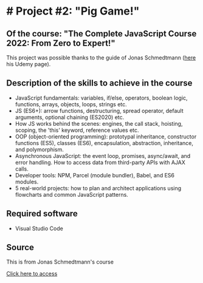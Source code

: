 # # Project #2: "Pig Game!"

## Of the course: "The Complete JavaScript Course 2022: From Zero to Expert!"

This project was possible thanks to the guide of Jonas Schmedtmann ([here](https://www.udemy.com/user/jonasschmedtmann/) his Udemy page).

## Description of the skills to achieve in the course

- JavaScript fundamentals: variables, if/else, operators, boolean logic, functions, arrays, objects, loops, strings etc.
- JS (ES6+): arrow functions, destructuring, spread operator, default arguments, optional chaining (ES2020) etc.
- How JS works behind the scenes: engines, the call stack, hoisting, scoping, the 'this' keyword, reference values etc.
- OOP (object-oriented programming): prototypal inheritance, constructor functions (ES5), classes (ES6), encapsulation, abstraction, inheritance, and polymorphism.
- Asynchronous JavaScript: the event loop, promises, async/await, and error handling. How to access data from third-party APIs with AJAX calls.
- Developer tools: NPM, Parcel (module bundler), Babel, and ES6 modules.
- 5 real-world projects: how to plan and architect applications using flowcharts and common JavaScript patterns.

## Required software

- Visual Studio Code

## Source

This is from Jonas Schmedtmann's course

[Click here to access](https://www.udemy.com/course/the-complete-javascript-course/)
